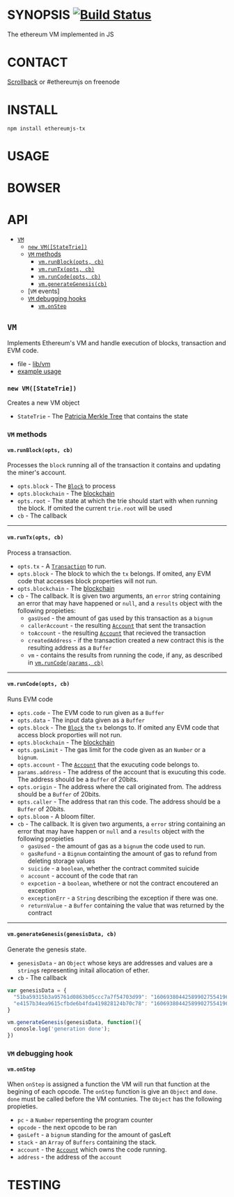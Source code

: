 SYNOPSIS [![Build Status](https://travis-ci.org/ethereum/ethereumjs-vm.svg?branch=master)](https://travis-ci.org/ethereum/ethereumjs-vm)
===========
The ethereum VM implemented in JS

# CONTACT
 [Scrollback](https://scrollback.io/ethereumjs/all/all-messages) or #ethereumjs on freenode

# INSTALL
`npm install ethereumjs-tx`

# USAGE

# BOWSER  

# API
- [`VM`](#vm)
  - [`new VM([StateTrie])`](#new-vmstatetrie)  
  - [`VM` methods](#vm-methods)  
    - [`vm.runBlock(opts, cb)`](#vmrunblockopts-cb)
    - [`vm.runTx(opts, cb)`](#vmruntxopts-cb)
    - [`vm.runCode(opts, cb)`](#vmruncodeopts-cb)
    - [`vm.generateGenesis(cb)`](#vmgenerategenesiscb)
  - [`VM` events]
  - [`VM` debugging hooks](#vm-debugging-hooks)
    - [`vm.onStep`](#vmonstep)

## `VM`
Implements Ethereum's VM and handle execution of blocks, transaction and EVM code.
- file - [lib/vm](../lib/vm)
- [example usage](https://wanderer.github.io/ethereum/nodejs/code/2014/08/12/running-contracts-with-vm/)

### `new VM([StateTrie])`
Creates a new VM object
- `StateTrie` - The [Patricia Merkle Tree](https://github.com/wanderer/merkle-patricia-tree) that contains the state

### `VM` methods
#### `vm.runBlock(opts, cb)`
Processes the `block` running all of the transaction it contains and updating the miner's account.
- `opts.block` - The [`Block`](./block.md) to process
- `opts.blockchain` - The [blockchain](./blockchain.md)
- `opts.root` - The state at which the trie should start with when running the block. If omited the current `trie.root` will be used
- `cb` - The callback

--------------------------------------------------------

#### `vm.runTx(opts, cb)`
Process a transaction.
- `opts.tx` - A [`Transaction`](./transaction.md) to run.
- `opts.block` - The block to which the `tx` belongs. If omited, any EVM code that accesses block properties will not run.
- `opts.blockchain` - The [blockchain](./blockchain.md)
- `cb` - The callback. It is given two arguments, an `error` string containing an error that may have happened or `null`, and a `results` object with the following propieties:
  - `gasUsed` - the amount of gas used by this transaction as a `bignum`
  - `callerAccount` - the resulting [`Account`](./account.md) that sent the transaction
  - `toAccount` - the resulting [`Account`](./account.md) that recieved the transaction
  - `createdAddress` - if the transaction created a new contract this is the resulting address as a `Buffer`
  - `vm` - contains the results from running the code, if any, as described in [`vm.runCode(params, cb)`](#vmruncodeparams-cb)

--------------------------------------------------------

#### `vm.runCode(opts, cb)`
Runs EVM code
- `opts.code` - The EVM code to run given as a `Buffer`
- `opts.data` - The input data given as a `Buffer`
- `opts.block` - The [`Block`](./block.md) the `tx` belongs to. If omited any EVM code that access block proporties will not run.
- `opts.blockchain` - The [blockchain](./blockchain.md)
- `opts.gasLimit` - The gas limit for the code given as an `Number` or a `bignum`.
- `opts.account` - The [`Account`](./account.md) that the exucuting code belongs to.
- `params.address` - The address of the account that is exucuting this code. The address should be a `Buffer` of 20bits.
- `opts.origin` - The address where the call originated from. The address should be a `Buffer` of 20bits.
- `opts.caller` - The address that ran this code. The address should be a `Buffer` of 20bits.
- `opts.bloom` - A bloom filter.
- `cb` - The callback. It is given two arguments, a `error` string containing an error that may have happen or `null` and a `results` object with the following propieties
  - `gasUsed` - the amount of gas as a `bignum` the code used to run. 
  - `gasRefund` - a `Bignum` containting the amount of gas to refund from deleting storage values
  - `suicide` - a `boolean`, whether the contract commited suicide
  - `account` - account of the code that ran
  - `expcetion` - a `boolean`, whethere or not the contract encoutered an exception
  - `exceptionErr` - a `String` describing the exception if there was one.
  - `returnValue` - a `Buffer` containing the value that was returned by the contract


--------------------------------------------------------

#### `vm.generateGenesis(genesisData, cb)`
Generate the genesis state.
- `genesisData` - an `Object` whose keys are addresses and values are a `string`s representing initail allocation of ether.
- `cb` - The callback
```javascript
var genesisData = {
  "51ba59315b3a95761d0863b05ccc7a7f54703d99": "1606938044258990275541962092341162602522202993782792835301376",
  "e4157b34ea9615cfbde6b4fda419828124b70c78": "1606938044258990275541962092341162602522202993782792835301376"
}

vm.generateGenesis(genesisData, function(){
  conosle.log('generation done');
})
```

### `VM` debugging hook

#### `vm.onStep` 
When `onStep` is assigned a function the VM will run that function at the begining of each opcode. The `onStep` function is give an `Object` and `done`. `done` must be called before the VM contunies. The `Object` has the following propieties.
- `pc` - a `Number` repersenting the program counter
- `opcode` - the next opcode to be ran
- `gasLeft` - a `bignum` standing for the amount of gasLeft
- `stack` - an `Array` of `Buffers` containing the stack. 
- `account` - the [`Account`](./account.md) which owns the code running.
- `address` - the address of the `account`

# TESTING
